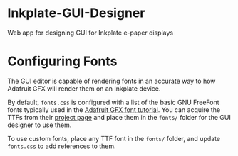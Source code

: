 # Inkplate-GUI-Designer
Web app for designing GUI for Inkplate e-paper displays

# Configuring Fonts

The GUI editor is capable of rendering fonts in an accurate way to how Adafruit
GFX will render them on an Inkplate device.

By default, `fonts.css` is configured with a list of the basic GNU FreeFont
fonts typically used in the [Adafruit GFX font tutorial](https://learn.adafruit.com/adafruit-gfx-graphics-library/using-fonts).
You can acquire the TTFs from their [project page](http://savannah.gnu.org/projects/freefont/)
and place them in the `fonts/` folder for the GUI designer to use them.

To use custom fonts, place any TTF font in the `fonts/` folder, and update
`fonts.css` to add references to them.
